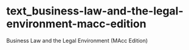 # text_business-law-and-the-legal-environment-macc-edition
Business Law and the Legal Environment (MAcc Edition)
